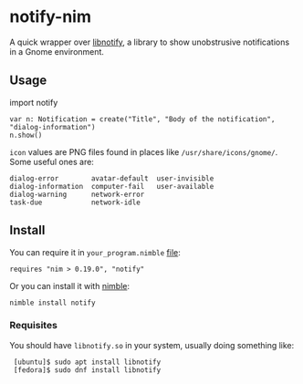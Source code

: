 # notify-nim

A quick wrapper over [libnotify](https://developer.gnome.org/libnotify/),
a library to show unobstrusive notifications in a Gnome environment.

## Usage

   import notify

    var n: Notification = create("Title", "Body of the notification", "dialog-information")
    n.show()

`icon` values are PNG files found in places like `/usr/share/icons/gnome/`.
Some useful ones are:

    dialog-error        avatar-default  user-invisible
    dialog-information  computer-fail   user-available
    dialog-warning      network-error
    task-due            network-idle
    
## Install

You can require it in `your_program.nimble` [file](https://github.com/nim-lang/nimble#depsdependencies):

    requires "nim > 0.19.0", "notify"
    
Or you can install it with [nimble](https://github.com/nim-lang/nimble#nimble-install):

    nimble install notify
    
 ### Requisites
 
 You should have `libnotify.so` in your system, usually doing something like:
 
     [ubuntu]$ sudo apt install libnotify
     [fedora]$ sudo dnf install libnotify
